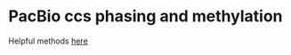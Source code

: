 # PacBio ccs phasing and methylation 


Helpful methods [here](chrome-extension://efaidnbmnnnibpcajpcglclefindmkaj/https://www.pacb.com/wp-content/uploads/AGBT-2022-extracting-CpG-methylation-Portik-poster.pdf)
